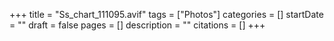 +++
title = "Ss_chart_111095.avif"
tags = ["Photos"]
categories = []
startDate = ""
draft = false
pages = []
description = ""
citations = []
+++
